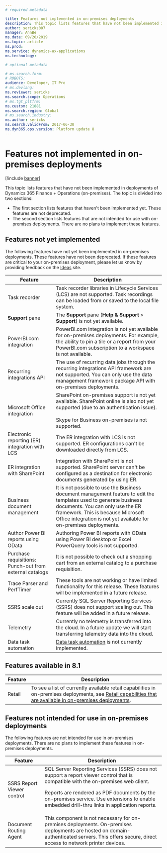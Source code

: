 ```yaml
---
# required metadata

title: Features not implemented in on-premises deployments
description: This topic lists features that have not been implemented in on-premises deployments.
author: sericks007
manager: AnnBe
ms.date: 09/20/2019
ms.topic: article
ms.prod: 
ms.service: dynamics-ax-applications
ms.technology: 

# optional metadata

# ms.search.form: 
# ROBOTS: 
audience: Developer, IT Pro
# ms.devlang: 
ms.reviewer: sericks
ms.search.scope: Operations
# ms.tgt_pltfrm: 
ms.custom: 21881
ms.search.region: Global
# ms.search.industry: 
ms.author: sericks
ms.search.validFrom: 2017-06-30
ms.dyn365.ops.version: Platform update 8
---
```


# Features not implemented in on-premises deployments

[!include [banner](../includes/banner.md)]

This topic lists features that have not been implemented in deployments of Dynamics 365 Finance + Operations (on-premises). The topic is divided into two sections:

- The first section lists features that haven't been implemented yet. These features are not deprecated.
- The second section lists features that are not intended for use with on-premises deployments. There are no plans to implement these features.

## Features not yet implemented

The following features have not yet been implemented in on-premises deployments. These features have not been deprecated. If these features are critical to your on-premises deployment, please let us know by providing feedback on the [Ideas](https://experience.dynamics.com/ideas/) site.

| Feature                                                          | Description |
|------------------------------------------------------------------|-------------|
| Task recorder                                                    | Task recorder libraries in Lifecycle Services (LCS) are not supported. Task recordings can be loaded from or saved to the local file system. |
| **Support** pane                                                 | The **Support** pane (**Help & Support** \> **Support**) is not yet available. |
| PowerBI.com integration                                          | PowerBI.com integration is not yet available for on-premises deployments. For example, the ability to pin a tile or a report from your PowerBI.com subscription to a workspace is not available. |
| Recurring integrations API                                       | The use of recurring data jobs through the recurring integrations API framework are not supported. You can only use the data management framework package API with on-premises deployments. |
| Microsoft Office integration                                             | SharePoint on-premises support is not yet available. SharePoint online is also not yet supported (due to an authentication issue).<br><br>Skype for Business on-premises is not supported.  |
| Electronic reporting (ER) integration with LCS                   | The ER integration with LCS is not supported. ER configurations can't be downloaded directly from LCS.                                   |
| ER integration with SharePoint            | Integration with SharePoint is not supported. SharePoint server can't be configured as a destination for electronic documents generated by using ER.                           |
| Business document management            | It is not possible to use the Business document management feature to edit the templates used to generate business documents. You can only use the ER framework. This is because Microsoft Office integration is not yet available for on-premises deployments.                           |
| Author Power BI reports using OData                              | Authoring Power BI reports with OData using Power BI desktop or Excel PowerQuery tools is not supported.                                                                                  |
|Purchase requisitions: Punch-out from external catalogs |It is not possible to check out a shopping cart from an external catalog to a purchase requisition. |
|Trace Parser and PerfTimer |These tools are not working or have limited functionality for this release. These features will be implemented in a future release. |
|SSRS scale out  |Currently SQL Server Reporting Services (SSRS) does not support scaling out. This feature will be added in a future release. |
|Telemetry  |Currently no telemetry is transferred into the cloud. In a future update we will start transferring telemetry data into the cloud. |
|Data task automation  |[Data task automation](https://docs.microsoft.com/dynamics365/unified-operations/dev-itpro/data-entities/data-task-automation) is not currently implemented. |

## Features available in 8.1

| Feature | Description |
|---------|-------------|
| Retail  | To see a list of currently available retail capabilities in on-premises deployments, see [Retail capabilities that are available in on-premises deployments](../../../retail/retail-onprem.md). |

## Features not intended for use in on-premises deployments

The following features are not intended for use in on-premises deployments. There are no plans to implement these features in on-premises deployments.

| Feature                    | Description |
|----------------------------|-------------|
| SSRS Report Viewer control | SQL Server Reporting Services (SSRS) does not support a report viewer control that is compatible with the on-premises web client.<p>Reports are rendered as PDF documents by the on-premises service. Use extensions to enable embedded drill-thru links in application reports.</p> |
| Document Routing Agent     | This component is not necessary for on-premises deployments. On-premises deployments are hosted on domain-authenticated servers. This offers secure, direct access to network printer devices. |
